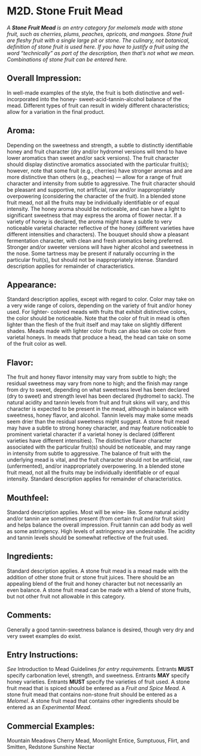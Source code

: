 # M2D. Stone Fruit Mead

_A **Stone Fruit Mead** is an entry category for melomels made with stone fruit, such as cherries, plums, peaches, apricots, and mangoes. Stone fruit are fleshy fruit with a single large pit or stone. The culinary, not botanical, definition of stone fruit is used here. If you have to justify a fruit using the word “technically” as part of the description, then that’s not what we mean. Combinations of stone fruit can be entered here._

## Overall Impression: 

In well-made examples of the style, the fruit is both distinctive and well-incorporated into the honey- sweet-acid-tannin-alcohol balance of the mead. Different types of fruit can result in widely different characteristics; allow for a variation in the final product.

## Aroma: 

Depending on the sweetness and strength, a subtle to distinctly identifiable honey and fruit character (dry and/or hydromel versions will tend to have lower aromatics than sweet and/or sack versions). The fruit character should display distinctive aromatics associated with the particular fruit(s); however, note that some fruit (e.g., cherries) have stronger aromas and are more distinctive than others (e.g., peaches) — allow for a range of fruit character and intensity from subtle to aggressive. The fruit character should be pleasant and supportive, not artificial, raw and/or inappropriately overpowering (considering the character of the fruit). In a blended stone fruit mead, not all the fruits may be individually identifiable or of equal intensity. The honey aroma should be noticeable, and can have a light to significant sweetness that may express the aroma of flower nectar. If a variety of honey is declared, the aroma might have a subtle to very noticeable varietal character reflective of the honey (different varieties have different intensities and characters). The bouquet should show a pleasant fermentation character, with clean and fresh aromatics being preferred. Stronger and/or sweeter versions will have higher alcohol and sweetness in the nose. Some tartness may be present if naturally occurring in the particular fruit(s), but should not be inappropriately intense. Standard description applies for remainder of characteristics.

## Appearance: 

Standard description applies, except with regard to color. Color may take on a very wide range of colors, depending on the variety of fruit and/or honey used. For lighter- colored meads with fruits that exhibit distinctive colors, the color should be noticeable. Note that the color of fruit in mead is often lighter than the flesh of the fruit itself and may take on slightly different shades. Meads made with lighter color fruits can also take on color from varietal honeys. In meads that produce a head, the head can take on some of the fruit color as well.

## Flavor: 

The fruit and honey flavor intensity may vary from subtle to high; the residual sweetness may vary from none to high; and the finish may range from dry to sweet, depending on what sweetness level has been declared (dry to sweet) and strength level has been declared (hydromel to sack). The natural acidity and tannin levels from fruit and fruit skins will vary, and this character is expected to be present in the mead, although in balance with sweetness, honey flavor, and alcohol. Tannin levels may make some meads seem drier than the residual sweetness might suggest. A stone fruit mead may have a subtle to strong honey character, and may feature noticeable to prominent varietal character if a varietal honey is declared (different varieties have different intensities). The distinctive flavor character associated with the particular fruit(s) should be noticeable, and may range in intensity from subtle to aggressive. The balance of fruit with the underlying mead is vital, and the fruit character should not be artificial, raw (unfermented), and/or inappropriately overpowering. In a blended stone fruit mead, not all the fruits may be individually identifiable or of equal intensity. Standard description applies for remainder of characteristics.

## Mouthfeel: 

Standard description applies. Most will be wine- like. Some natural acidity and/or tannin are sometimes present (from certain fruit and/or fruit skin) and helps balance the overall impression. Fruit tannin can add body as well as some astringency. High levels of astringency are undesirable. The acidity and tannin levels should be somewhat reflective of the fruit used.

## Ingredients: 

Standard description applies. A stone fruit mead is a mead made with the addition of other stone fruit or stone fruit juices. There should be an appealing blend of the fruit and honey character but not necessarily an even balance. A stone fruit mead can be made with a blend of stone fruits, but not other fruit not allowable in this category.

## Comments: 

Generally a good tannin-sweetness balance is desired, though very dry and very sweet examples do exist.

## Entry Instructions: 

_See_ Introduction to Mead Guidelines _for entry requirements._ Entrants **MUST** specify carbonation level, strength, and sweetness. Entrants **MAY** specify honey varieties. Entrants **MUST** specify the varieties of fruit used. A stone fruit mead that is spiced should be entered as a _Fruit and Spice Mead_. A stone fruit mead that contains non-stone fruit should be entered as a _Melomel_. A stone fruit mead that contains other ingredients should be entered as an _Experimental Mead_.

## Commercial Examples: 

Mountain Meadows Cherry Mead, Moonlight Entice, Sumptuous, Flirt, and Smitten, Redstone Sunshine Nectar